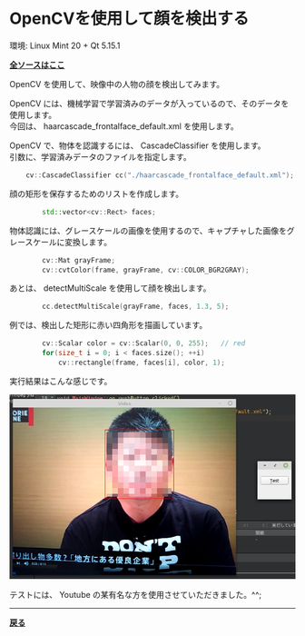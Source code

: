 # OpenCVを使用して顔を検出する

環境: Linux Mint 20 + Qt 5.15.1

**[全ソースはここ](https://github.com/Taro3/OpenCVFaceDetect)**

OpenCV を使用して、映像中の人物の顔を検出してみます。

OpenCV には、機械学習で学習済みのデータが入っているので、そのデータを使用します。  
今回は、 haarcascade_frontalface_default.xml を使用します。

OpenCV で、物体を認識するには、 CascadeClassifier を使用します。  
引数に、学習済みデータのファイルを指定します。

```C++
    cv::CascadeClassifier cc("./haarcascade_frontalface_default.xml");
```

顔の矩形を保存するためのリストを作成します。

```C++
        std::vector<cv::Rect> faces;
```

物体認識には、グレースケールの画像を使用するので、キャプチャした画像をグレースケールに変換します。

```C++
        cv::Mat grayFrame;
        cv::cvtColor(frame, grayFrame, cv::COLOR_BGR2GRAY);
```

あとは、 detectMultiScale を使用して顔を検出します。

```C++
        cc.detectMultiScale(grayFrame, faces, 1.3, 5);
```

例では、検出した矩形に赤い四角形を描画しています。

```C++
        cv::Scalar color = cv::Scalar(0, 0, 255);   // red
        for(size_t i = 0; i < faces.size(); ++i)
            cv::rectangle(frame, faces[i], color, 1);
```

実行結果はこんな感じです。

![実行結果](img/9.png)

テストには、 Youtube の某有名な方を使用させていただきました。^^;

***

**[戻る](../Qt.md)**
